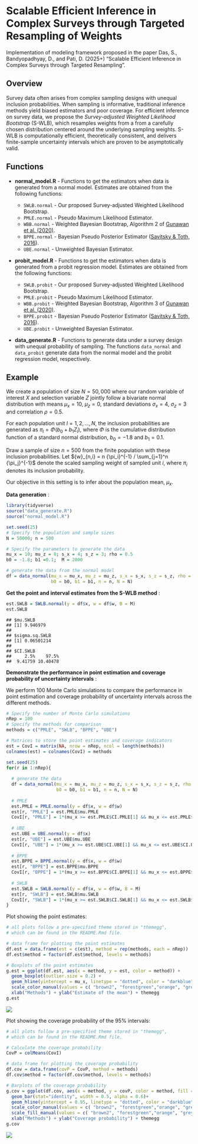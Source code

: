 Scalable Efficient Inference in Complex Surveys through Targeted
Resampling of Weights
================

Implementation of modeling framework proposed in the paper Das, S.,
Bandyopadhyay, D., and Pati, D. (2025+) “Scalable Efficient Inference in
Complex Surveys through Targeted Resampling”.

## Overview

Survey data often arises from complex sampling designs with unequal
inclusion probabilities. When sampling is informative, traditional
inference methods yield biased estimators and poor coverage. For
efficient inference on survey data, we propose the *Survey-adjusted
Weighted Likelihood Bootstrap* (S-WLB), which resamples weights from a
from a carefully chosen distribution centered around the underlying
sampling weights. S-WLB is computationally efficient, theoretically
consistent, and delivers finite-sample uncertainty intervals which are
proven to be asymptotically valid.

## Functions

- **normal_model.R** - Functions to get the estimators when data is
  generated from a normal model. Estimates are obtained from the
  following functions:

  - `SWLB.normal` - Our proposed Survey-adjusted Weighted Likelihood
    Bootstrap.
  - `PMLE.normal` - Pseudo Maximum Likelihood Estimator.
  - `WBB.normal` - Weighted Bayesian Bootstrap, Algorithm 2 of [Gunawan
    et
    al. (2020)](https://onlinelibrary.wiley.com/doi/abs/10.1111/anzs.12284).
  - `BPPE.normal` - Bayesian Pseudo Posterior Estimator ([Savitsky &
    Toth,
    2016](https://projecteuclid.org/journals/electronic-journal-of-statistics/volume-10/issue-1/Bayesian-estimation-under-informative-sampling/10.1214/16-EJS1153.full)).
  - `UBE.normal` - Unweighted Bayesian Estimator.

- **probit_model.R** - Functions to get the estimators when data is
  generated from a probit regression model. Estimates are obtained from
  the following functions:

  - `SWLB.probit` - Our proposed Survey-adjusted Weighted Likelihood
    Bootstrap.
  - `PMLE.probit` - Pseudo Maximum Likelihood Estimator.
  - `WBB.probit` - Weighted Bayesian Bootstrap, Algorithm 3 of [Gunawan
    et
    al. (2020)](https://onlinelibrary.wiley.com/doi/abs/10.1111/anzs.12284).
  - `BPPE.probit` - Bayesian Pseudo Posterior Estimator ([Savitsky &
    Toth,
    2016](https://projecteuclid.org/journals/electronic-journal-of-statistics/volume-10/issue-1/Bayesian-estimation-under-informative-sampling/10.1214/16-EJS1153.full)).
  - `UBE.probit` - Unweighted Bayesian Estimator.

- **data_generate.R** - Functions to generate data under a survey design
  with unequal probability of sampling. The functions `data_normal` and
  `data_probit` generate data from the normal model and the probit
  regression model, respectively.

## Example

We create a population of size $N = 50,000$ where our random variable of
interest $X$ and selection variable $Z$ jointly follow a bivariate
normal distribution with means $\mu_x = 10$, $\mu_z = 0$, standard
deviations $\sigma_x = 4$, $\sigma_z = 3$ and correlation $\rho = 0.5$.

For each population unit $l = 1, 2, \ldots, N$, the inclusion
probabilities are generated as $\pi_l = \Phi(b_0 + b_1 Z_l)$, where
$\Phi$ is the cumulative distribution function of a standard normal
distribution, $b_0 = -1.8$ and $b_1 = 0.1$.

Draw a sample of size $n = 500$ from the finite population with these
inclusion probabilities. Let
${w}_{n,i} = n {\pi_i}^{-1} / \sum_{j=1}^n {\pi_j}^{-1}$ denote the
scaled sampling weight of sampled unit $i$, where $\pi_i$ denotes its
inclusion probability.

Our objective in this setting is to infer about the population mean,
$\mu_x$.

**Data generation** :

``` r
library(tidyverse)
source("data_generate.R")
source("normal_model.R")

set.seed(25)
# Specify the population and sample sizes
N = 50000; n = 500

# Specify the parameters to generate the data
mu_x = 10; mu_z = 0; s_x = 4; s_z = 3; rho = 0.5
b0 = -1.8; b1 =0.1;  M = 2000

# generate the data from the normal model
df = data_normal(mu_x = mu_x, mu_z = mu_z, s_x = s_x, s_z = s_z, rho = rho,
                 b0 = b0, b1 = b1, n = n, N = N)
```

**Get the point and interval estimates from the S-WLB method** :

``` r
est.SWLB = SWLB.normal(y = df$x, w = df$w, B = M)
est.SWLB
```

    ## $mu.SWLB
    ## [1] 9.946979
    ## 
    ## $sigma.sq.SWLB
    ## [1] 0.06501214
    ## 
    ## $CI.SWLB
    ##     2.5%    97.5% 
    ##  9.41759 10.40478

**Demonstrate the performance in point estimation and coverage
probability of uncertainty intervals** :

We perform $100$ Monte Carlo simulations to compare the performance in
point estimation and coverage probability of uncertainty intervals
across the different methods.

``` r
# Specify the number of Monte Carlo simulations
nRep = 100
# Specify the methods for comparison
methods = c("PMLE", "SWLB", "BPPE", "UBE")

# Matrices to store the point estimates and coverage indicators
est = CovI = matrix(NA, nrow = nRep, ncol = length(methods))
colnames(est) = colnames(CovI) = methods

set.seed(25)
for(r in 1:nRep){
  
  # generate the data
  df = data_normal(mu_x = mu_x, mu_z = mu_z, s_x = s_x, s_z = s_z, rho = rho,
                   b0 = b0, b1 = b1, n = n, N = N)
  
  # PMLE
  est.PMLE = PMLE.normal(y = df$x, w = df$w)
  est[r, "PMLE"] = est.PMLE$mu.PMLE
  CovI[r, "PMLE"] = 1*(mu_x >= est.PMLE$CI.PMLE[1] && mu_x <= est.PMLE$CI.PMLE[2])
  
  # UBE
  est.UBE = UBE.normal(y = df$x)
  est[r, "UBE"] = est.UBE$mu.UBE
  CovI[r, "UBE"] = 1*(mu_x >= est.UBE$CI.UBE[1] && mu_x <= est.UBE$CI.UBE[2])
  
  # BPPE
  est.BPPE = BPPE.normal(y = df$x, w = df$w)
  est[r, "BPPE"] = est.BPPE$mu.BPPE
  CovI[r, "BPPE"] = 1*(mu_x >= est.BPPE$CI.BPPE[1] && mu_x <= est.BPPE$CI.BPPE[2])
  
  # SWLB
  est.SWLB = SWLB.normal(y = df$x, w = df$w, B = M)
  est[r, "SWLB"] = est.SWLB$mu.SWLB
  CovI[r, "SWLB"] = 1*(mu_x >= est.SWLB$CI.SWLB[1] && mu_x <= est.SWLB$CI.SWLB[2])
}
```

Plot showing the point estimates:

``` r
# all plots follow a pre-specified theme stored in "themegg", 
# which can be found in the README.Rmd file.

# data frame for plotting the point estimates
df.est = data.frame(est = c(est), method = rep(methods, each = nRep))
df.est$method = factor(df.est$method, levels = methods)

# Boxplots of the point estimates 
g.est = ggplot(df.est, aes(x = method, y = est, color = method)) +
  geom_boxplot(outlier.size = 0.2) + 
  geom_hline(yintercept = mu_x, linetype = "dotted", color = "darkblue") +
  scale_color_manual(values = c( "brown2", "forestgreen","orange", "grey30")) +
  xlab("Methods") + ylab("Estimate of the mean") + themegg
g.est
```

![](README_files/figure-gfm/unnamed-chunk-5-1.png)<!-- -->

Plot showing the coverage probability of the $95$% intervals:

``` r
# all plots follow a pre-specified theme stored in "themegg", 
# which can be found in the README.Rmd file.

# Calculate the coverage probability
CovP = colMeans(CovI)

# data frame for plotting the coverage probability
df.cov = data.frame(covP = CovP, method = methods)
df.cov$method = factor(df.cov$method, levels = methods)

# Barplots of the coverage probability
g.cov = ggplot(df.cov, aes(x = method, y = covP, color = method, fill = method)) +
  geom_bar(stat="identity", width = 0.5, alpha = 0.6)+
  geom_hline(yintercept = 0.95, linetype = "dotted", color = "darkblue") +
  scale_color_manual(values = c( "brown2", "forestgreen","orange", "grey30")) +
  scale_fill_manual(values = c( "brown2", "forestgreen","orange", "grey30")) +
  xlab("Methods") + ylab("Coverage probability") + themegg
g.cov
```

![](README_files/figure-gfm/unnamed-chunk-6-1.png)<!-- -->
